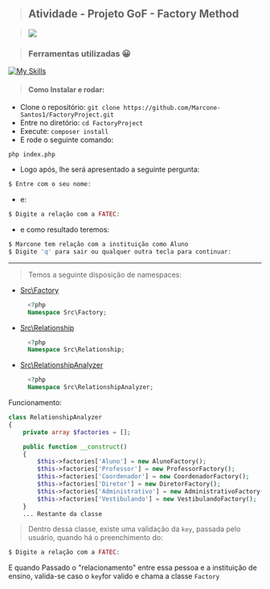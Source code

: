 > ## Atividade - Projeto GoF - Factory Method

>![](http://clubedosgeeks.com.br/wp-content/uploads/2016/01/dormrm.gif)

> ### Ferramentas utilizadas :grinning:
[![My Skills](https://skillicons.dev/icons?i=php,git,github&perline=10)](https://skillicons.dev) 

> #### Como Instalar e rodar:
- Clone o repositório:
```git clone https://github.com/Marcone-Santos1/FactoryProject.git```
- Entre no diretório:
```cd FactoryProject```
- Execute:
```composer install```
- E rode o seguinte comando:
`````shell
php index.php
`````

- Logo após, lhe será apresentado a seguinte pergunta:
```php
$ Entre com o seu nome:  
```
- e:
````php
$ Digite a relação com a FATEC:
````
- e como resultado teremos:
````php
$ Marcone tem relação com a instituição como Aluno
$ Digite 'q' para sair ou qualquer outra tecla para continuar: 
````

---

> Temos a seguinte disposição de namespaces:
- [Src\Factory](src%2FFactory)
  ````php 
    <?php 
    Namespace Src\Factory;
    ````
- [Src\Relationship](src%2FRelationship)
  ````php 
    <?php 
    Namespace Src\Relationship;
    ````
- [Src\RelationshipAnalyzer](src%2FRelationshipAnalyzer)
  ````php 
    <?php 
    Namespace Src\RelationshipAnalyzer;
    ````
Funcionamento:
````php
class RelationshipAnalyzer
{
    private array $factories = [];

    public function __construct()
    {
        $this->factories['Aluno'] = new AlunoFactory();
        $this->factories['Professor'] = new ProfessorFactory();
        $this->factories['Coordenador'] = new CoordenadorFactory();
        $this->factories['Diretor'] = new DiretorFactory();
        $this->factories['Administrativo'] = new AdministrativoFactory();
        $this->factories['Vestibulando'] = new VestibulandoFactory();
    }
    ... Restante da classe
````
> Dentro dessa classe, existe uma validação da `key`, passada pelo usuário, quando há o preenchimento do: 
````php
$ Digite a relação com a FATEC:
````

E quando Passado o "relacionamento" entre essa pessoa e a instituição de ensino, valida-se caso o `key`for valido e chama a classe `Factory`

